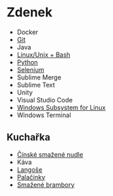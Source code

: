 # Zdenek

* Docker
* [Git](git.md)
* Java
* [Linux/Unix + Bash](linux_unix_bash.md)
* [Python](python.md)
* [Selenium](selenium.md)
* Sublime Merge
* Sublime Text
* Unity
* Visual Studio Code
* [Windows Subsystem for Linux](windows_subsystem_for_linux.md)
* Windows Terminal

## Kuchařka

* [Čínské smažené nudle](cinske_smazene_nudle.md)
* Káva
* [Langoše](langose.md)
* [Palačinky](palacinky.md)
* [Smažené brambory](smazene_brambory.md)
